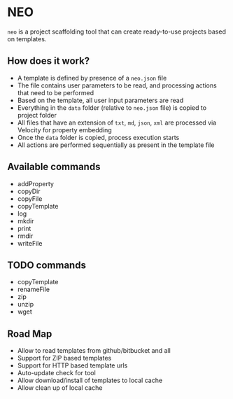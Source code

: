 # NEO

`neo` is a project scaffolding tool that can create ready-to-use projects based on templates.

## How does it work?

* A template is defined by presence of a `neo.json` file
* The file contains user parameters to be read, and processing actions that need to be performed
* Based on the template, all user input parameters are read
* Everything in the `data` folder (relative to `neo.json` file) is copied to project folder
* All files that have an extension of `txt`, `md`, `json`, `xml` are processed via Velocity for property embedding
* Once the `data` folder is copied, process execution starts
* All actions are performed sequentially as present in the template file

## Available commands

* addProperty
* copyDir
* copyFile
* copyTemplate
* log
* mkdir
* print
* rmdir
* writeFile

## TODO commands

* copyTemplate
* renameFile
* zip
* unzip
* wget


## Road Map

* Allow to read templates from github/bitbucket and all
* Support for ZIP based templates
* Support for HTTP based template urls
* Auto-update check for tool
* Allow download/install of templates to local cache
* Allow clean up of local cache
